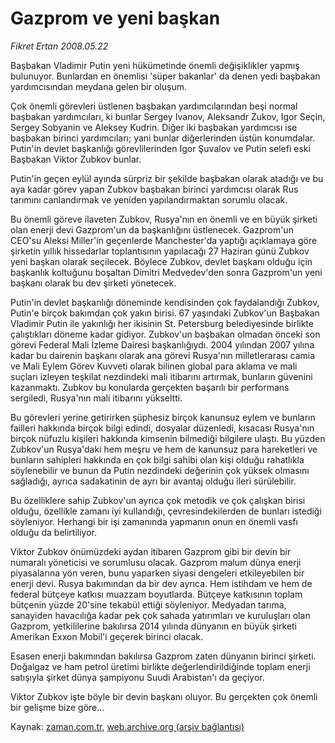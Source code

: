 # Gazprom ve  yeni başkan

*Fikret Ertan 2008.05.22*

<tr><td class="metin" colspan="2" style="padding-top: 20px; padding-left: 5px; padding-right: 10px;">Başbakan Vladimir Putin yeni hükümetinde önemli değişiklikler yapmış bulunuyor. Bunlardan en önemlisi 'süper bakanlar' da denen yedi başbakan yardımcısından meydana gelen bir oluşum.</td></tr><tr><td class="metin" colspan="2" style="padding-top: 20px; padding-left: 5px; padding-right: 10px;"><p>Çok önemli görevleri üstlenen başbakan yardımcılarından beşi normal başbakan yardımcıları, ki bunlar Sergey Ivanov, Aleksandr Zukov, Igor Seçin, Sergey Sobyanin ve Aleksey Kudrin. Diğer iki başbakan yardımcısı ise başbakan birinci yardımcıları; yani bunlar diğerlerinden üstün konumdalar. Putin'in devlet başkanlığı görevlilerinden Igor Şuvalov ve Putin selefi eski Başbakan Viktor Zubkov bunlar.
<p> Putin'in geçen eylül ayında sürpriz bir şekilde başbakan olarak atadığı ve bu aya kadar görev yapan Zubkov başbakan birinci yardımcısı olarak Rus tarımını canlandırmak ve yeniden yapılandırmaktan sorumlu olacak.
<p> Bu önemli göreve ilaveten Zubkov, Rusya'nın en önemli ve en büyük şirketi olan enerji devi Gazprom'un da başkanlığını üstlenecek. Gazprom'un CEO'su Aleksi Miller'in geçenlerde Manchester'da yaptığı açıklamaya göre şirketin yıllık hissedarlar toplantısının yapılacağı 27 Haziran günü Zubkov yeni başkan olarak seçilecek. Böylece Zubkov, devlet başkanı olduğu için başkanlık koltuğunu boşaltan Dimitri Medvedev'den sonra Gazprom'un yeni başkanı olarak bu dev şirketi yönetecek.
<p> Putin'in devlet başkanlığı döneminde kendisinden çok faydalandığı Zubkov, Putin'e birçok bakımdan çok yakın birisi. 67 yaşındaki Zubkov'un Başbakan Vladimir Putin ile yakınlığı her ikisinin St. Petersburg belediyesinde birlikte çalıştıkları döneme kadar gidiyor. Zubkov'un başbakan olmadan önceki son görevi Federal Mali İzleme Dairesi başkanlığıydı. 2004 yılından 2007 yılına kadar bu dairenin başkanı olarak ana görevi Rusya'nın milletlerarası camia ve Mali Eylem Görev Kuvveti olarak bilinen global para aklama ve mali suçları izleyen teşkilat nezdindeki mali itibarını artırmak, bunların güvenini kazanmaktı. Zubkov bu konularda gerçekten başarılı bir performans sergiledi, Rusya'nın mali itibarını yükseltti.
<p> Bu görevleri yerine getirirken şüphesiz birçok kanunsuz eylem ve bunların failleri hakkında birçok bilgi edindi, dosyalar düzenledi, kısacası Rusya'nın birçok nüfuzlu kişileri hakkında kimsenin bilmediği bilgilere ulaştı. Bu yüzden Zubkov'un Rusya'daki hem meşru ve hem de kanunsuz para hareketleri ve bunların sahipleri hakkında en çok bilgi sahibi olan kişi olduğu rahatlıkla söylenebilir ve bunun da Putin nezdindeki değerinin çok yüksek olmasını sağladığı, ayrıca sadakatinin de ayrı bir avantaj olduğu ileri sürülebilir.
<p> Bu özelliklere sahip Zubkov'un ayrıca çok metodik ve çok çalışkan birisi olduğu, özellikle zamanı iyi kullandığı, çevresindekilerden de bunları istediği söyleniyor. Herhangi bir işi zamanında yapmanın onun en önemli vasfı olduğu da belirtiliyor.
<p> Viktor Zubkov önümüzdeki aydan itibaren Gazprom gibi bir devin bir numaralı yöneticisi ve sorumlusu olacak. Gazprom malum dünya enerji piyasalarına yön veren, bunu yaparken siyasi dengeleri etkileyebilen bir enerji devi. Rusya bakımından da bir dev ayrıca. Hem istihdam ve hem de federal bütçeye katkısı muazzam boyutlarda. Bütçeye katkısının toplam bütçenin yüzde 20'sine tekabül ettiği söyleniyor. Medyadan tarıma, sanayiden havacılığa kadar pek çok sahada yatırımları ve kuruluşları olan Gazprom, yetkililerine bakılırsa 2014 yılında dünyanın en büyük şirketi Amerikan Exxon Mobil'i geçerek birinci olacak.
<p> Esasen enerji bakımından bakılırsa Gazprom zaten dünyanın birinci şirketi. Doğalgaz ve ham petrol üretimi birlikte değerlendirildiğinde toplam enerji satışıyla şirket dünya şampiyonu Suudi Arabistan'ı da geçiyor.
<p> Viktor Zubkov işte böyle bir devin başkanı oluyor. Bu gerçekten çok önemli bir gelişme bize göre...<br/></p></p></p></p></p></p></p></p></p></td></tr>

Kaynak: [zaman.com.tr](http://zaman.com.tr/yazar.do?yazino=692693), [web.archive.org (arşiv bağlantısı)](http://web.archive.org/web/20080716001754/http://www.zaman.com.tr:80/yazar.do?yazino=692693)
